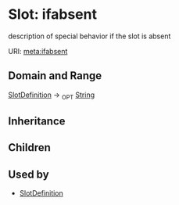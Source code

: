 # Slot: ifabsent


description of special behavior if the slot is absent

URI: [meta:ifabsent](https://w3id.org/biolink/biolinkml/meta/ifabsent)
## Domain and Range

[SlotDefinition](SlotDefinition.md) ->  <sub>OPT</sub> [String](String.md)
## Inheritance

## Children

## Used by

 * [SlotDefinition](SlotDefinition.md)
